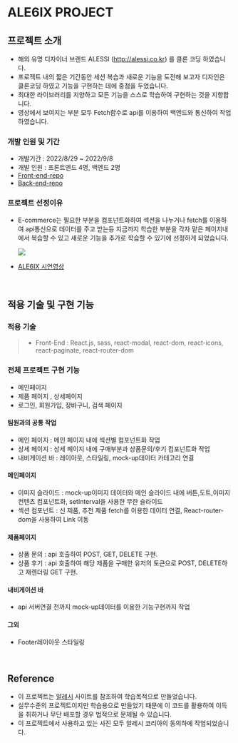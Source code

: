 # ALE6IX PROJECT

## 프로젝트 소개

- 해외 유명 디자이너 브랜드 ALESSI (http://alessi.co.kr) 를 클론 코딩 하였습니다.
- 프로젝트 내의 짧은 기간동안 세션 복습과 새로운 기능을 도전해 보고자 디자인은 클론코딩 하였고 기능을 구현하는 데에 중점을 두었습니다.
- 최대한 라이브러리를 지양하고 모든 기능을 스스로 학습하여 구현하는 것을 지향합니다. 
- 영상에서 보여지는 부분 모두 Fetch함수로 api를 이용하여 백엔드와 통신하여 작업하였습니다.

### 개발 인원 및 기간

- 개발기간 : 2022/8/29 ~ 2022/9/8
- 개발 인원 : 프론트엔드 4명, 백엔드 2명
- [Front-end-repo](https://github.com/wecode-bootcamp-korea/justcode-6-1st-ale6ix-front)
- [Back-end-repo](https://github.com/wecode-bootcamp-korea/justcode-6-1st-ale6ix-back)

### 프로젝트 선정이유

- E-commerce는 필요한 부분을 컴포넌트화하여 섹션을 나누거나 fetch를 이용하여 api통신으로 데이터를 주고 받는등
  지금까지 학습한 부분을 각자 맡은 페이지내에서 복습할 수 있고 새로운 기능을 추가로 학습할 수 있기에 선정하게 되었습니다.
  
  ![](https://velog.velcdn.com/images/miogy/post/762cbc1b-c74c-48aa-b437-87e9f8979690/image.png)

- [ALE6IX 시연영상](https://blog.naver.com/jjangrl87/222872754976)

<br>

## 적용 기술 및 구현 기능

### 적용 기술

> - Front-End : React.js, sass, react-modal, react-dom, react-icons, react-paginate, react-router-dom

### 전체 프로젝트 구현 기능

- 메인페이지 
- 제품 페이지 , 상세페이지 
- 로그인, 회원가입, 장바구니, 검색 페이지

#### 팀원과의 공통 작업

- 메인 페이지 : 메인 페이지 내에 섹션별 컴포넌트화 작업
- 상세 페이지 : 상세 페이지 내에 구매부분과 상품문의/후기 컴포넌트화 작업
- 내비게이션 바 : 레이아웃, 스타일링, mock-up데이터 카테고리 연결

#### 메인페이지

- 이미지 슬라이드 : mock-up이미지 데이터와 메인 슬라이드 내에 버튼,도트,이미지 컨텐츠 컴포넌트화, setInterval을 사용한 무한 슬라이드
- 섹션 컴포넌트 : 신 제품, 추천 제품 fetch를 이용한 데이터 연결, React-router-dom을 사용하여 Link 이동

#### 제품페이지

- 상품 문의 : api 호출하여 POST, GET, DELETE 구현. 
- 상품 후기 : api 호출하여 해당 제품을 구매한 유저의 토큰으로 POST, DELETE하고 재렌더링 GET 구현.

#### 내비게이션 바

- api 서버연결 전까지 mock-up데이터를 이용한 기능구현까지 작업

#### 그외

- Footer레이아웃 스타일링

<br>

## Reference

- 이 프로젝트는 [알레시](http://alessi.co.kr) 사이트를 참조하여 학습목적으로 만들었습니다.
- 실무수준의 프로젝트이지만 학습용으로 만들었기 때문에 이 코드를 활용하여 이득을 취하거나 무단 배포할 경우 법적으로 문제될 수 있습니다.
- 이 프로젝트에서 사용하고 있는 사진 모두 알레시 코리아의 동의하에 작업되었습니다.
